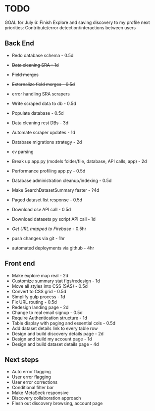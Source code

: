 # TODO

 GOAL for July 6: Finish Explore and saving discovery to my profile
 next priorities: Contribute/error detection/interactions between users

## Back End
* Redo database schema - 0.5d
* ~~Data cleaning SRA - 1d~~
* ~~Field merges~~
* ~~Externalize field merges - 0.5d~~
* error handling SRA scrapers
* Write scraped data to db - 0.5d
* Populate database - 0.5d
* Data cleaning rest DBs - 3d
* Automate scraper updates - 1d

* Database migrations strategy - 2d
* cv parsing
* Break up app.py (models folder/file, database, API calls, app) - 2d
* Performance profiling app.py - 0.5d
* Database administration cleanup/indexing - 0.5d
* Make SearchDatasetSummary faster - ?4d
* Paged dataset list response - 0.5d
* Download csv API call - 0.5d
* Download datasets py script API call - 1d


* *Get URL mapped to Firebase* - 0.5hr
* push changes via git - 1hr
* automated deployments via github - 4hr

## Front end
* Make explore map real - 2d
* Customize summary stat figs/redesign - 1d
* Move all styles into CSS (SAS) - 0.5d
* Convert to CSS grid - 0.5d
* Simplify gulp process - 1d
* Fix URL routing - 0.5d
* Redesign landing page - 2d
* Change to real email signup - 0.5d
* Require Authentication structure - 1d
* Table display with paging and essential cols - 0.5d
* Add dataset details link to every table row
* Design and build discovery details page - 2d
* Design and build my account page - 1d
* Design and build dataset details page - 4d

## Next steps
* Auto error flagging
* User error flagging
* User error corrections
* Conditional filter bar
* Make MetaSeek responsive
* Discovery collaboration approach
* Flesh out discovery browsing, account page
